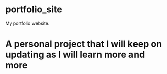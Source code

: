 # portfolio_site
My portfolio website.
<h1>A personal project that I will keep on updating as I will learn more and more</h1>
